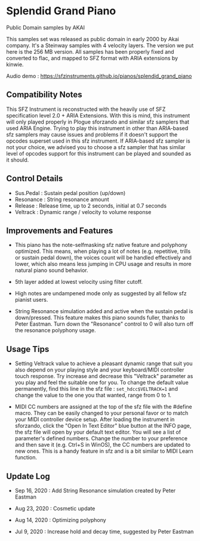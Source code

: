 # Splendid Grand Piano

Public Domain samples by AKAI

This samples set was released as public domain in early 2000 by Akai company.
It's a Steinway samples with 4 velocity layers.
The version we put here is the 256 MB version.
All samples has been properly fixed and converted to flac,
and mapped to SFZ format with ARIA extensions by kinwie.

Audio demo : https://sfzinstruments.github.io/pianos/splendid_grand_piano


## Compatibility Notes

This SFZ Instrument is reconstructed with the heavily use of SFZ specification level 2.0 + ARIA Extensions. With this is mind, this 
instrument will only played properly in Plogue sforzando and similar sfz samplers that used ARIA Engine. Trying to play this 
instrument in other than ARIA-based sfz samplers may cause issues and problems if it doesn't support the opcodes superset 
used in this sfz instrument. If ARIA-based sfz sampler is not your choice, we advised you to choose a sfz sampler that has similar 
level of opcodes support for this instrument can be played and sounded as it should.


## Control Details

- Sus.Pedal : Sustain pedal position (up/down)
- Resonance : String resonance amount
- Release : Release time, up to 2 seconds, initial at 0.7 seconds
- Veltrack : Dynamic range / velocity to volume response


## Improvements and Features

- This piano has the note-selfmasking sfz native feature and polyphony optimized. This means, when playing a lot of notes (e.g. 
repetitive, trills or sustain pedal down), the voices count will be handled effectively and lower, which also means less jumping in 
CPU usage and results in more natural piano sound behavior.

- 5th layer added at lowest velocity using filter cutoff.

- High notes are undampened mode only as suggested by all fellow sfz pianist users.

- String Resonance simulation added and active when the sustain pedal is down/pressed. This feature makes this piano sounds 
fuller, thanks to Peter Eastman. Turn down the "Resonance" control to 0 will also turn off the resonance polyphony usage.


## Usage Tips

- Setting Veltrack value to achieve a pleasant dynamic range that suit you also depend on your playing style and your 
keyboard/MIDI controller touch response. Try increase and decrease this "Veltrack" parameter as you play and feel the suitable 
one for you. To change the default value permanently, find this line in the sfz file : `set_hdcc$VELTRACK=1` and change the 
value to the one you that wanted, range from 0 to 1.

- MIDI CC numbers are assigned at the top of the sfz file with the #define macro. They can be easily changed to your personal 
favor or to match your MIDI controller device setup. After loading the instrument in sforzando, click the "Open In Text Editor" 
blue button at the INFO page, the sfz file will open by your default text editor. You will see a list of parameter's defined 
numbers. Change the number to your preference and then save it (e.g. Ctrl+S in WinOS), the CC numbers are updated to new 
ones. This is a handy feature in sfz and is a bit similar to MIDI Learn function.


## Update Log

- Sep 16, 2020 : Add String Resonance simulation created by Peter Eastman

- Aug 23, 2020 : Cosmetic update

- Aug 14, 2020 : Optimizing polyphony

- Jul 9, 2020 : Increase hold and decay time, suggested by Peter Eastman
